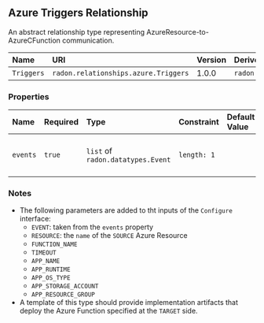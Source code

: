 ## Azure Triggers Relationship

An abstract relationship type representing AzureResource-to-AzureCFunction communication.

| Name | URI | Version | Derived From |
|:---- |:--- |:------- |:------------ |
| `Triggers` | `radon.relationships.azure.Triggers` | 1.0.0 | `radon.relationships.abstract.Triggers` |

### Properties

| Name | Required | Type | Constraint | Default Value | Description |
|:---- |:-------- |:---- |:---------- |:------------- |:----------- |
|`events`|`true`|`list` of `radon.datatypes.Event`|`length: 1`|   | The event associated with this relationship |

### Notes

* The following parameters are added to tht inputs of the `Configure` interface:
    * `EVENT`: taken from the `events` property
    * `RESOURCE`: the `name` of the `SOURCE` Azure Resource
    * `FUNCTION_NAME`
    * `TIMEOUT`
    * `APP_NAME`
    * `APP_RUNTIME`
    * `APP_OS_TYPE`
    * `APP_STORAGE_ACCOUNT`
    * `APP_RESOURCE_GROUP`
* A template of this type should provide implementation artifacts that deploy the Azure Function specified at the `TARGET` side.
